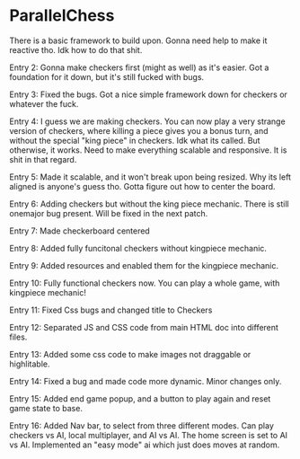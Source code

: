 # ParallelChess

There is a basic framework to build upon. Gonna need help to make it reactive tho. Idk how to do that shit.

Entry 2: Gonna make checkers first (might as well) as it's easier. Got a foundation for it down, but it's still fucked with bugs.

Entry 3: Fixed the bugs. Got a nice simple framework down for checkers or whatever the fuck.

Entry 4: I guess we are making checkers. You can now play a very strange version of checkers, where killing a piece gives you a bonus turn, and without the special "king piece" in checkers. Idk what its called. But otherwise, it works. Need to make everything scalable and responsive. It is shit in that regard.

Entry 5: Made it scalable, and it won't break upon being resized. Why its left aligned is anyone's guess tho. Gotta figure out how to center the board.

Entry 6: Adding checkers but without the king piece mechanic. There is still onemajor bug present. Will be fixed in the next patch.

Entry 7: Made checkerboard centered

Entry 8: Added fully funcitonal checkers without kingpiece mechanic.

Entry 9: Added resources and enabled them for the kingpiece mechanic.

Entry 10: Fully functional checkers now. You can play a whole game, with kingpiece mechanic!

Entry 11: Fixed Css bugs and changed title to Checkers

Entry 12: Separated JS and CSS code from main HTML doc into different files.

Entry 13: Added some css code to make images not draggable or highlitable.

Entry 14: Fixed a bug and made code more dynamic. Minor changes only.

Entry 15: Added end game popup, and a button to play again and reset game state to base.

Entry 16: Added Nav bar, to select from three different modes. Can play checkers vs AI, local multiplayer, and AI vs AI. The home screen is set to AI vs AI. Implemented an "easy mode" ai which just does moves at random. 
